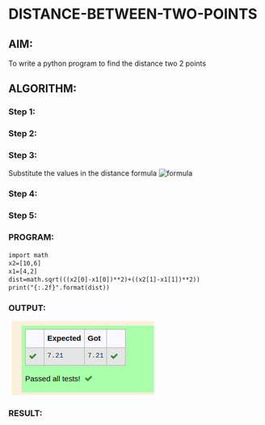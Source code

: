 # DISTANCE-BETWEEN-TWO-POINTS

## AIM:
To write a python program to find the distance two 2 points
## ALGORITHM:
### Step 1: 
### Step 2: 
### Step 3: 
Substitute the values in the distance formula  ![formula](/formula.jpg)
### Step 4: 
### Step 5: 
### PROGRAM:

```
import math
x2=[10,6]
x1=[4,2]
dist=math.sqrt(((x2[0]-x1[0])**2)+((x2[1]-x1[1])**2))
print("{:.2f}".format(dist))
```


### OUTPUT:
![Distance-between-two-points](distance.png)
### RESULT:
